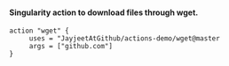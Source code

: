 #### Singularity action to download files through wget.

``` 
action "wget" {
     uses = "JayjeetAtGithub/actions-demo/wget@master
     args = ["github.com"]
}
```
